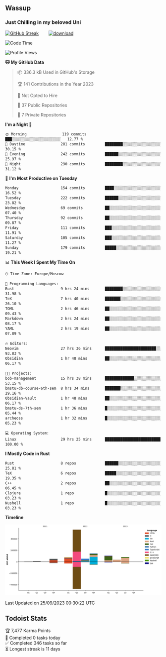 ## Wassup 
### Just Chilling in my beloved Uni 

<!--
-->

[![GitHub Streak](http://github-readme-streak-stats.herokuapp.com?user=archeoss&theme=shades-of-purple&hide_border=true&date_format=j%20M%5B%20Y%5D)](https://git.io/streak-stats)&nbsp;&nbsp;&nbsp;&nbsp;&nbsp;&nbsp;&nbsp;&nbsp;[![download](https://user-images.githubusercontent.com/68448737/147796309-d8b65b1d-4dde-40d9-b03a-2b42aaa6cd43.jpeg)
](http://bmstu.ru/)

<!--START_SECTION:waka-->
![Code Time](http://img.shields.io/badge/Code%20Time-1%2C786%20hrs%2048%20mins-blue)

![Profile Views](http://img.shields.io/badge/Profile%20Views-6-blue)

**🐱 My GitHub Data** 

> 📦 336.3 kB Used in GitHub's Storage 
 > 
> 🏆 141 Contributions in the Year 2023
 > 
> 🚫 Not Opted to Hire
 > 
> 📜 37 Public Repositories 
 > 
> 🔑 7 Private Repositories 
 > 
**I'm a Night 🦉** 

```text
🌞 Morning                119 commits         ███░░░░░░░░░░░░░░░░░░░░░░   12.77 % 
🌆 Daytime                281 commits         ████████░░░░░░░░░░░░░░░░░   30.15 % 
🌃 Evening                242 commits         ██████░░░░░░░░░░░░░░░░░░░   25.97 % 
🌙 Night                  290 commits         ████████░░░░░░░░░░░░░░░░░   31.12 % 
```
📅 **I'm Most Productive on Tuesday** 

```text
Monday                   154 commits         ████░░░░░░░░░░░░░░░░░░░░░   16.52 % 
Tuesday                  222 commits         ██████░░░░░░░░░░░░░░░░░░░   23.82 % 
Wednesday                69 commits          ██░░░░░░░░░░░░░░░░░░░░░░░   07.40 % 
Thursday                 92 commits          ██░░░░░░░░░░░░░░░░░░░░░░░   09.87 % 
Friday                   111 commits         ███░░░░░░░░░░░░░░░░░░░░░░   11.91 % 
Saturday                 105 commits         ███░░░░░░░░░░░░░░░░░░░░░░   11.27 % 
Sunday                   179 commits         █████░░░░░░░░░░░░░░░░░░░░   19.21 % 
```


📊 **This Week I Spent My Time On** 

```text
🕑︎ Time Zone: Europe/Moscow

💬 Programming Languages: 
Rust                     9 hrs 24 mins       ████████░░░░░░░░░░░░░░░░░   31.98 % 
TeX                      7 hrs 40 mins       ███████░░░░░░░░░░░░░░░░░░   26.10 % 
TOML                     2 hrs 46 mins       ██░░░░░░░░░░░░░░░░░░░░░░░   09.43 % 
Markdown                 2 hrs 24 mins       ██░░░░░░░░░░░░░░░░░░░░░░░   08.17 % 
YAML                     2 hrs 19 mins       ██░░░░░░░░░░░░░░░░░░░░░░░   07.89 % 

🔥 Editors: 
Neovim                   27 hrs 36 mins      ███████████████████████░░   93.83 % 
Obsidian                 1 hr 48 mins        ██░░░░░░░░░░░░░░░░░░░░░░░   06.17 % 

🐱‍💻 Projects: 
bob-management           15 hrs 38 mins      █████████████░░░░░░░░░░░░   53.15 % 
bmstu-db-course-6th-sem  8 hrs 34 mins       ███████░░░░░░░░░░░░░░░░░░   29.16 % 
Obsidian-Vault           1 hr 48 mins        ██░░░░░░░░░░░░░░░░░░░░░░░   06.17 % 
bmstu-ds-7th-sem         1 hr 36 mins        █░░░░░░░░░░░░░░░░░░░░░░░░   05.44 % 
archeoss                 1 hr 32 mins        █░░░░░░░░░░░░░░░░░░░░░░░░   05.23 % 

💻 Operating System: 
Linux                    29 hrs 25 mins      █████████████████████████   100.00 % 
```

**I Mostly Code in Rust** 

```text
Rust                     8 repos             ██████░░░░░░░░░░░░░░░░░░░   25.81 % 
TeX                      6 repos             █████░░░░░░░░░░░░░░░░░░░░   19.35 % 
C++                      2 repos             ██░░░░░░░░░░░░░░░░░░░░░░░   06.45 % 
Clojure                  1 repo              █░░░░░░░░░░░░░░░░░░░░░░░░   03.23 % 
Nushell                  1 repo              █░░░░░░░░░░░░░░░░░░░░░░░░   03.23 % 
```



**Timeline**

![Lines of Code chart](https://raw.githubusercontent.com/archeoss/archeoss/master/assets/bar_graph.png)


 Last Updated on 25/09/2023 00:30:22 UTC
<!--END_SECTION:waka-->

## Todoist Stats

<!-- TODO-IST:START -->
🏆  7,477 Karma Points           
🌸  Completed 0 tasks today           
✅  Completed 346 tasks so far           
⏳  Longest streak is 11 days
<!-- TODO-IST:END -->
